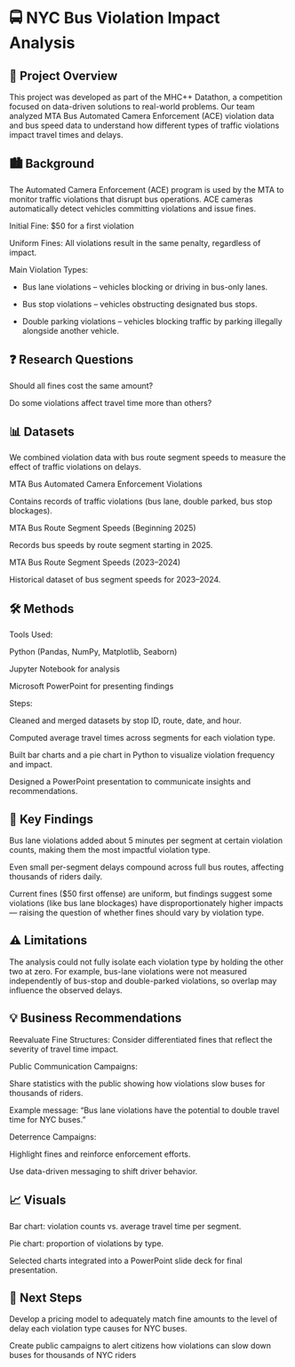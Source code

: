 # 🚍 NYC Bus Violation Impact Analysis
## 📖 Project Overview

This project was developed as part of the MHC++ Datathon, a competition focused on data-driven solutions to real-world problems. Our team analyzed MTA Bus Automated Camera Enforcement (ACE) violation data and bus speed data to understand how different types of traffic violations impact travel times and delays.

## 🏙️ Background

The Automated Camera Enforcement (ACE) program is used by the MTA to monitor traffic violations that disrupt bus operations. ACE cameras automatically detect vehicles committing violations and issue fines.

Initial Fine: $50 for a first violation

Uniform Fines: All violations result in the same penalty, regardless of impact.

Main Violation Types:

- Bus lane violations – vehicles blocking or driving in bus-only lanes.

- Bus stop violations – vehicles obstructing designated bus stops.

- Double parking violations – vehicles blocking traffic by parking illegally alongside another vehicle.

## ❓ Research Questions

Should all fines cost the same amount?

Do some violations affect travel time more than others?

## 📊 Datasets

We combined violation data with bus route segment speeds to measure the effect of traffic violations on delays.

MTA Bus Automated Camera Enforcement Violations

Contains records of traffic violations (bus lane, double parked, bus stop blockages).

MTA Bus Route Segment Speeds (Beginning 2025)

Records bus speeds by route segment starting in 2025.

MTA Bus Route Segment Speeds (2023–2024)

Historical dataset of bus segment speeds for 2023–2024.

## 🛠️ Methods

Tools Used:

Python (Pandas, NumPy, Matplotlib, Seaborn)

Jupyter Notebook for analysis

Microsoft PowerPoint for presenting findings

Steps:

Cleaned and merged datasets by stop ID, route, date, and hour.

Computed average travel times across segments for each violation type.

Built bar charts and a pie chart in Python to visualize violation frequency and impact.

Designed a PowerPoint presentation to communicate insights and recommendations.

## 🔑 Key Findings

Bus lane violations added about 5 minutes per segment at certain violation counts, making them the most impactful violation type.

Even small per-segment delays compound across full bus routes, affecting thousands of riders daily.

Current fines ($50 first offense) are uniform, but findings suggest some violations (like bus lane blockages) have disproportionately higher impacts — raising the question of whether fines should vary by violation type.

## ⚠️ Limitations

The analysis could not fully isolate each violation type by holding the other two at zero. For example, bus-lane violations were not measured independently of bus-stop and double-parked violations, so overlap may influence the observed delays.

## 💡 Business Recommendations

Reevaluate Fine Structures: Consider differentiated fines that reflect the severity of travel time impact.

Public Communication Campaigns:

Share statistics with the public showing how violations slow buses for thousands of riders.

Example message: “Bus lane violations have the potential to double travel time for NYC buses.”

Deterrence Campaigns:

Highlight fines and reinforce enforcement efforts.

Use data-driven messaging to shift driver behavior.

## 📈 Visuals

Bar chart: violation counts vs. average travel time per segment.

Pie chart: proportion of violations by type.

Selected charts integrated into a PowerPoint slide deck for final presentation.

## 🚀 Next Steps

Develop a pricing model to adequately match fine amounts to the level of delay each violation type causes for NYC buses.

Create public campaigns to alert citizens how violations can slow down buses for thousands of NYC riders
